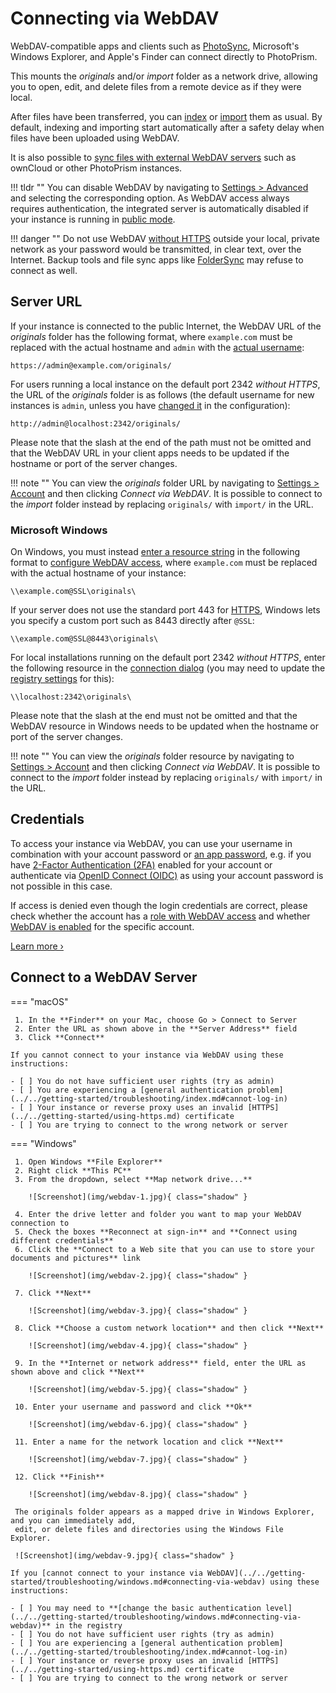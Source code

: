 # Connecting via WebDAV

WebDAV-compatible apps and clients such as [PhotoSync](mobile-devices.md), Microsoft's Windows Explorer,
and Apple's Finder can connect directly to PhotoPrism.

This mounts the *originals* and/or *import* folder as a network drive, allowing you to open, edit, and delete files from a remote device
as if they were local.

After files have been transferred, you can [index](../library/originals.md) or [import](../library/import.md) them as usual.
By default, indexing and importing start automatically after a safety delay when files have been uploaded using WebDAV.

It is also possible to [sync files with external WebDAV servers](../settings/sync.md) such as ownCloud or other PhotoPrism instances.

!!! tldr ""
    You can disable WebDAV by navigating to [Settings > Advanced](../settings/advanced.md) and selecting the corresponding option. As WebDAV access always requires authentication, the integrated server is automatically disabled if your instance is running in [public mode](../../getting-started/config-options.md#authentication).

!!! danger ""
    Do not use WebDAV [without HTTPS](../../getting-started/using-https.md) outside your local, private network as your password would be transmitted, in clear text, over the Internet. Backup tools and file sync apps like [FolderSync](https://foldersync.io/docs/faq/#https-connection-errors) may refuse to connect as well.

## Server URL

If your instance is connected to the public Internet, the WebDAV URL of the *originals* folder has the following format, where `example.com` must be replaced with the actual hostname and `admin` with the [actual username](#credentials):

```
https://admin@example.com/originals/
```

For users running a local instance on the default port 2342 *without HTTPS*, the URL of the *originals* folder is as follows (the default username for new instances is `admin`, unless you have [changed it](../../getting-started/config-options.md#authentication) in the configuration):

```
http://admin@localhost:2342/originals/
```

Please note that the slash at the end of the path must not be omitted and that the WebDAV URL in your client apps needs to be updated if the hostname or port of the server changes.

!!! note ""
    You can view the *originals* folder URL by navigating to [Settings > Account](../settings/account.md) and then clicking *Connect via WebDAV*. It is possible to connect to the *import* folder instead by replacing `originals/` with `import/` in the URL.

### Microsoft Windows

On Windows, you must instead [enter a resource string](#connect-to-a-webdav-server) in the following format to [configure WebDAV access](../../getting-started/troubleshooting/windows.md#connecting-via-webdav), where `example.com` must be replaced with the actual hostname of your instance:

```
\\example.com@SSL\originals\
```

If your server does not use the standard port 443 for [HTTPS](../../getting-started/using-https.md), Windows lets you specify a custom port such as 8443 directly after `@SSL`:

```
\\example.com@SSL@8443\originals\
```

For local installations running on the default port 2342 *without HTTPS*, enter the following resource in the [connection dialog](#connect-to-a-webdav-server) (you may need to update the [registry settings](../../getting-started/troubleshooting/windows.md#connecting-via-webdav) for this):

```
\\localhost:2342\originals\
```

Please note that the slash at the end must not be omitted and that the WebDAV resource in Windows needs to be updated when the hostname or port of the server changes.

!!! note ""
    You can view the *originals* folder resource by navigating to [Settings > Account](../settings/account.md) and then clicking *Connect via WebDAV*. It is possible to connect to the *import* folder instead by replacing `originals/` with `import/` in the URL.

## Credentials

To access your instance via WebDAV, you can use your username in combination with your account password or [an app password](../settings/account.md#apps-and-devices), e.g. if you have [2-Factor Authentication (2FA)](../users/2fa.md) enabled for your account or authenticate via [OpenID Connect (OIDC)](../../getting-started/advanced/openid-connect.md) as using your account password is not possible in this case.

If access is denied even though the login credentials are correct, please check whether the account has a [role with WebDAV access](../users/roles.md) and whether [WebDAV is enabled](../users/cli.md#command-options) for the specific account.

[Learn more ›](../users/index.md)

## Connect to a WebDAV Server

=== "macOS"

     1. In the **Finder** on your Mac, choose Go > Connect to Server
     2. Enter the URL as shown above in the **Server Address** field
     3. Click **Connect**

    If you cannot connect to your instance via WebDAV using these instructions:

    - [ ] You do not have sufficient user rights (try as admin)
    - [ ] You are experiencing a [general authentication problem](../../getting-started/troubleshooting/index.md#cannot-log-in)
    - [ ] Your instance or reverse proxy uses an invalid [HTTPS](../../getting-started/using-https.md) certificate
    - [ ] You are trying to connect to the wrong network or server

=== "Windows"

     1. Open Windows **File Explorer**
     2. Right click **This PC**
     3. From the dropdown, select **Map network drive...**

        ![Screenshot](img/webdav-1.jpg){ class="shadow" }

     4. Enter the drive letter and folder you want to map your WebDAV connection to
     5. Check the boxes **Reconnect at sign-in** and **Connect using different credentials**
     6. Click the **Connect to a Web site that you can use to store your documents and pictures** link
     
        ![Screenshot](img/webdav-2.jpg){ class="shadow" }
     
     7. Click **Next**
     
        ![Screenshot](img/webdav-3.jpg){ class="shadow" }
     
     8. Click **Choose a custom network location** and then click **Next**
     
        ![Screenshot](img/webdav-4.jpg){ class="shadow" }     
     
     9. In the **Internet or network address** field, enter the URL as shown above and click **Next**
        
        ![Screenshot](img/webdav-5.jpg){ class="shadow" }
     
     10. Enter your username and password and click **Ok**
     
        ![Screenshot](img/webdav-6.jpg){ class="shadow" }
     
     11. Enter a name for the network location and click **Next**
    
        ![Screenshot](img/webdav-7.jpg){ class="shadow" }
    
     12. Click **Finish**
    
        ![Screenshot](img/webdav-8.jpg){ class="shadow" }
    
     The originals folder appears as a mapped drive in Windows Explorer, and you can immediately add,
     edit, or delete files and directories using the Windows File Explorer.
    
     ![Screenshot](img/webdav-9.jpg){ class="shadow" }

    If you [cannot connect to your instance via WebDAV](../../getting-started/troubleshooting/windows.md#connecting-via-webdav) using these instructions:

    - [ ] You may need to **[change the basic authentication level](../../getting-started/troubleshooting/windows.md#connecting-via-webdav)** in the registry
    - [ ] You do not have sufficient user rights (try as admin)
    - [ ] You are experiencing a [general authentication problem](../../getting-started/troubleshooting/index.md#cannot-log-in)
    - [ ] Your instance or reverse proxy uses an invalid [HTTPS](../../getting-started/using-https.md) certificate
    - [ ] You are trying to connect to the wrong network or server
